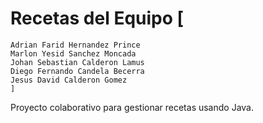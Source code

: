 # Recetas del Equipo [
    Adrian Farid Hernandez Prince
    Marlon Yesid Sanchez Moncada
    Johan Sebastian Calderon Lamus
    Diego Fernando Candela Becerra
    Jesus David Calderon Gomez
    ]
Proyecto colaborativo para gestionar recetas usando Java.
